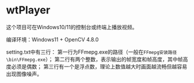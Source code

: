 # wtPlayer
这个项目可在Windows10/11的控制台或终端上播放视频。

编译环境：Windows11 + OpenCV 4.8.0

setting.txt中有三行：
第一行为FFmepg.exe的路径（一般在`FFmepg安装路径\bin\FFmepg.exe`）；
第二行有两个整数，表示输出的帧宽度和帧高度，其中帧高度必须是偶数；
第三行有一个是浮点数，理论上数值越大时画面越流畅但越容易出现图像噪声。